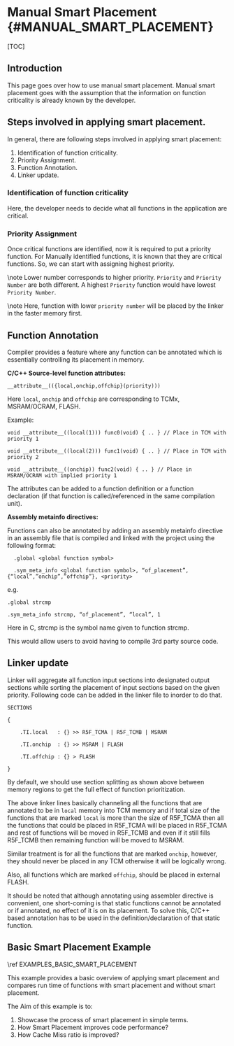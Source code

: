 # Manual Smart Placement {#MANUAL_SMART_PLACEMENT}

[TOC]

## Introduction

This page goes over how to use manual smart placement. Manual smart placement goes with the assumption that the information on function criticality is already known by the developer.

## Steps involved in applying smart placement.

In general, there are following steps involved in applying smart placement:
1. Identification of function criticality.
2. Priority Assignment.
3. Function Annotation.
4. Linker update.

### Identification of function criticality

Here, the developer needs to decide what all functions in the application are critical.

### Priority Assignment

Once critical functions are identified, now it is required to put a priority function. For Manually identified functions, it is known that they are critical functions. So, we can start with assigning highest priority.

\note
Lower number corresponds to higher priority. `Priority` and `Priority Number` are both different. A highest `Priority` function would have lowest `Priority Number`.

\note
Here, function with lower `priority number` will be placed by the linker in the faster memory first.


## Function Annotation

Compiler provides a feature where any function can be annotated which is essentially controlling its placement in memory.

**C/C++ Source-level function attributes:**

    __attribute__(({local,onchip,offchip}(priority)))

Here `local`, `onchip` and `offchip` are corresponding to TCMx, MSRAM/OCRAM, FLASH.

Example:

    void __attribute__((local(1))) func0(void) { .. } // Place in TCM with priority 1

    void __attribute__((local(2))) func1(void) { .. } // Place in TCM with priority 2

    void __attribute__((onchip)) func2(void) { .. } // Place in MSRAM/OCRAM with implied priority 1

The attributes can be added to a function definition or a function declaration (if that function is called/referenced in the same compilation unit).

**Assembly metainfo directives:**

Functions can also be annotated by adding an assembly metainfo directive in an assembly file that is compiled and linked with the project using the following format:

      .global <global function symbol>

      .sym_meta_info <global function symbol>, “of_placement”, {“local”,”onchip”,”offchip”}, <priority>

e.g.

    .global strcmp

    .sym_meta_info strcmp, “of_placement”, “local”, 1


Here in C, strcmp is the symbol name given to function strcmp.

This would allow users to avoid having to compile 3rd party source code.

## Linker update

Linker will aggregate all function input sections into designated output sections while sorting the placement of input sections based on the given priority. Following code can be added in the linker file to inorder to do that.



    SECTIONS

    {

        .TI.local   : {} >> R5F_TCMA | R5F_TCMB | MSRAM

        .TI.onchip  : {} >> MSRAM | FLASH

        .TI.offchip : {} > FLASH

    }


By default, we should use section splitting as shown above between memory regions to get the full effect of function prioritization.

The above linker lines basically channeling all the functions that are annotated to be in `local` memory into TCM memory and if total size of the functions that are marked `local` is more than the size of R5F_TCMA then all the functions that could be placed in R5F_TCMA will be placed in R5F_TCMA and rest of functions will be moved in R5F_TCMB and even if it still fills R5F_TCMB then remaining function will be moved to MSRAM.

Similar treatment is for all the functions that are marked `onchip`, however, they should never be placed in any TCM otherwise it will be logically wrong.

Also, all functions which are marked `offchip`, should be placed in external FLASH.

It should be noted that although annotating using assembler directive is convenient, one short-coming is that static functions cannot be annotated or if annotated, no effect of it is on its placement. To solve this, C/C++ based annotation has to be used in the definition/declaration of that static function.

## Basic Smart Placement Example

\ref EXAMPLES_BASIC_SMART_PLACEMENT

This example provides a basic overview of applying smart placement and compares run time of functions with smart placement and without smart placement.

The Aim of this example is to:
1. Showcase the process of smart placement in simple terms.
2. How Smart Placement improves code performance?
3. How Cache Miss ratio is improved?
